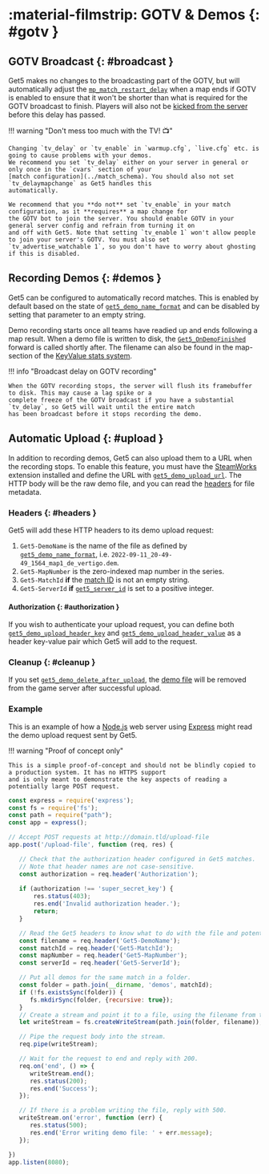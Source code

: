# :material-filmstrip: GOTV & Demos {: #gotv }

## GOTV Broadcast {: #broadcast }

Get5 makes no changes to the broadcasting part of the GOTV, but will automatically adjust the
[`mp_match_restart_delay`](https://totalcsgo.com/command/mpmatchrestartdelay) when a map ends if GOTV is enabled to
ensure that it won't be shorter than what is required for the GOTV broadcast to finish. Players will also not
be [kicked from the server](../configuration#get5_kick_when_no_match_loaded) before this delay has passed.

!!! warning "Don't mess too much with the TV! :tv:"

    Changing `tv_delay` or `tv_enable` in `warmup.cfg`, `live.cfg` etc. is going to cause problems with your demos.
    We recommend you set `tv_delay` either on your server in general or only once in the `cvars` section of your
    [match configuration](../match_schema). You should also not set `tv_delaymapchange` as Get5 handles this
    automatically.
    
    We recommend that you **do not** set `tv_enable` in your match configuration, as it **requires** a map change for
    the GOTV bot to join the server. You should enable GOTV in your general server config and refrain from turning it on
    and off with Get5. Note that setting `tv_enable 1` won't allow people to join your server's GOTV. You must also set
    `tv_advertise_watchable 1`, so you don't have to worry about ghosting if this is disabled.

## Recording Demos {: #demos }

Get5 can be configured to automatically record matches. This is enabled by default based on the state
of [`get5_demo_name_format`](../configuration#get5_demo_name_format) and can be disabled by setting that parameter to
an empty string.

Demo recording starts once all teams have readied up and ends following a map result. When a demo file is written to
disk, the [`Get5_OnDemoFinished`](../events_and_forwards) forward is called shortly after. The filename can also be
found in the map-section of the [KeyValue stats system](../stats_system#keyvalue).

!!! info "Broadcast delay on GOTV recording"

    When the GOTV recording stops, the server will flush its framebuffer to disk. This may cause a lag spike or a
    complete freeze of the GOTV broadcast if you have a substantial `tv_delay`, so Get5 will wait until the entire match
    has been broadcast before it stops recording the demo.

## Automatic Upload {: #upload }

In addition to recording demos, Get5 can also upload them to a URL when the recording stops. To enable this feature, you
must have the [SteamWorks](../installation#steamworks) extension installed and define the URL with
[`get5_demo_upload_url`](../configuration#get5_demo_upload_url). The HTTP body will be the raw demo file, and you can
read the [headers](#headers) for file metadata.

### Headers {: #headers }

Get5 will add these HTTP headers to its demo upload request:

1. `Get5-DemoName` is the name of the file as defined
   by [`get5_demo_name_format`](../configuration#get5_demo_name_format),
   i.e. `2022-09-11_20-49-49_1564_map1_de_vertigo.dem`.
2. `Get5-MapNumber` is the zero-indexed map number in the series.
3. `Get5-MatchId` **if** the [match ID](../match_schema#schema) is not an empty string.
4. `Get5-ServerId` **if** [`get5_server_id`](../configuration#get5_server_id) is set to a positive integer.

#### Authorization {: #authorization }

If you wish to authenticate your upload request, you can define both
[`get5_demo_upload_header_key`](../configuration#get5_demo_upload_header_key) and
[`get5_demo_upload_header_value`](../configuration#get5_demo_upload_header_value) as a header key-value pair which
Get5 will add to the request.

### Cleanup {: #cleanup }

If you set [`get5_demo_delete_after_upload`](../configuration#get5_demo_delete_after_upload),
the [demo file](../configuration#get5_demo_name_format) will be removed from the game server after successful upload.

### Example

This is an example of how a [Node.js](https://nodejs.org/en/) web server using [Express](https://expressjs.com/) might
read the demo upload request sent by Get5.

!!! warning "Proof of concept only"
 
    This is a simple proof-of-concept and should not be blindly copied to a production system. It has no HTTPS support
    and is only meant to demonstrate the key aspects of reading a potentially large POST request.

```js title="Node.js example"
const express = require('express');
const fs = require('fs');
const path = require("path");
const app = express();

// Accept POST requests at http://domain.tld/upload-file
app.post('/upload-file', function (req, res) {

   // Check that the authorization header configured in Get5 matches.
   // Note that header names are not case-sensitive.
   const authorization = req.header('Authorization');
   
   if (authorization !== 'super_secret_key') {
       res.status(403);
       res.end('Invalid authorization header.');
       return;
   }

   // Read the Get5 headers to know what to do with the file and potentially identify the server.
   const filename = req.header('Get5-DemoName');
   const matchId = req.header('Get5-MatchId');
   const mapNumber = req.header('Get5-MapNumber');
   const serverId = req.header('Get5-ServerId');

   // Put all demos for the same match in a folder.
   const folder = path.join(__dirname, 'demos', matchId);
   if (!fs.existsSync(folder)) {
      fs.mkdirSync(folder, {recursive: true});
   }
   // Create a stream and point it to a file, using the filename from the header.
   let writeStream = fs.createWriteStream(path.join(folder, filename));

   // Pipe the request body into the stream.
   req.pipe(writeStream);

   // Wait for the request to end and reply with 200.
   req.on('end', () => {
      writeStream.end();
      res.status(200);
      res.end('Success');
   });

   // If there is a problem writing the file, reply with 500.
   writeStream.on('error', function (err) {
      res.status(500);
      res.end('Error writing demo file: ' + err.message);
   });

})
app.listen(8080);
```
